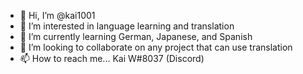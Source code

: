 - 👋 Hi, I’m @kai1001
- 👀 I’m interested in language learning and translation
- 🌱 I’m currently learning German, Japanese, and Spanish
- 💞️ I’m looking to collaborate on any project that can use translation
- 📫 How to reach me... Kai W#8037  (Discord)
